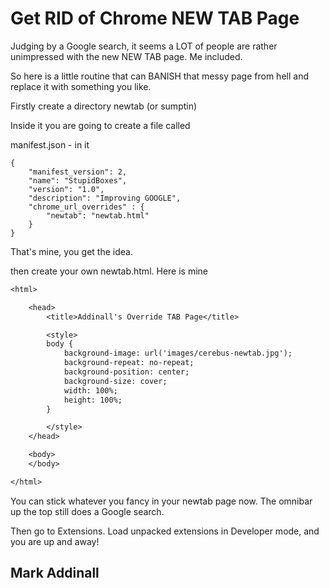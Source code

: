Get RID of Chrome NEW TAB Page
=============

Judging by a Google search, it seems a LOT of people are rather unimpressed with the new NEW TAB page.  Me included.

So here is a little routine that can BANISH that messy page from hell and replace it with something you like.

Firstly create a directory newtab (or sumptin)

Inside it you are going to create a file called

manifest.json - in it
````
{ 
	"manifest_version": 2, 
	"name": "StupidBoxes", 
	"version": "1.0", 
	"description": "Improving GOOGLE", 
	"chrome_url_overrides" : { 
		"newtab": "newtab.html" 
	} 
}
````
That's mine, you get the idea.

then create your own newtab.html. Here is mine
````1
<html>

	<head>
		<title>Addinall's Override TAB Page</title>

		<style>
		body {
			background-image: url('images/cerebus-newtab.jpg');
			background-repeat: no-repeat;
			background-position: center;
			background-size: cover;
			width: 100%;
			height: 100%;
		}

		</style>
	</head>

	<body>
	</body>

</html>
````

You can stick whatever you fancy in your newtab page now. The omnibar up the top still does a Google search.

Then go to Extensions. Load unpacked extensions in Developer mode, and you are up and away!

## Mark Addinall

